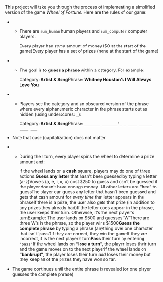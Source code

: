 This project will take you through the process of implementing a simplified version of the game *Wheel of Fortune*. Here are the rules of our game:

- - There are `num_human` human players and `num_computer` computer players.

    Every player has *some* amount of money ($0 at the start of the game)Every player has a set of prizes (none at the start of the game)

- - The goal is to **guess a phrase** within a category. For example:

    Category: **Artist & Song**Phrase: **Whitney Houston’s I Will Always Love You**

- - Players see the category and an obscured version of the phrase where every alphanumeric character in the phrase starts out as hidden (using underscores: `_`):

    Category: **Artist & Song**Phrase: `_______ _______'_ _ ____ ______ ____ ___`

- Note that case (capitalization) does not matter

- - During their turn, every player spins the wheel to determine a prize amount and:

    If the wheel lands on a **cash** square, players may do one of three actions:**Guess any letter** that hasn’t been guessed by typing a letter (a-z)Vowels (a, e, i, o, u) cost $250 to guess and can’t be guessed if the player doesn’t have enough money. All other letters are “free” to guessThe player can guess any letter that hasn’t been guessed and gets that cash amount for *every time* that letter appears in the phraseIf there is a prize, the user also gets that prize (in addition to any prizes they already had)If the letter does appear in the phrase, the user keeps their turn. Otherwise, it’s the next player’s turnExample: The user lands on $500 and guesses ‘W’There are three W’s in the phrase, so the player wins $1500**Guess the complete phrase** by typing a phrase (anything over one character that isn’t ‘pass’)If they are correct, they win the gameIf they are incorrect, it is the next player’s turn**Pass** their turn by entering `'pass'`If the wheel lands on **“lose a turn”**, the player loses their turn and the game moves on to the next playerIf the wheel lands on **“bankrupt”**, the player loses their turn *and* loses their money but they keep all of the prizes they have won so far.

- The game continues until the entire phrase is revealed (or one player guesses the complete phrase)
